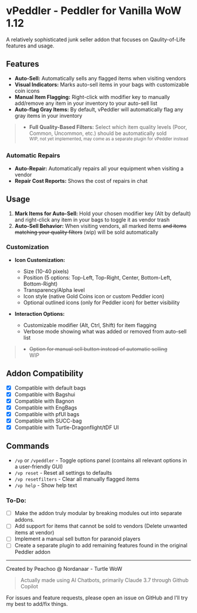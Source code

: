 # vPeddler - Peddler for Vanilla WoW 1.12

A relatively sophisticated junk seller addon that focuses on Qaulity-of-Life features and usage.

## Features

- **Auto-Sell:** Automatically sells any flagged items when visiting vendors
- **Visual Indicators:** Marks auto-sell items in your bags with customizable coin icons
- **Manual Item Flagging:** Right-click with modifier key to manually add/remove any item in your inventory to your auto-sell list
- **Auto-flag Gray Items:** By default, vPeddler will automatically flag any gray items in your inventory
> - **Full Quality-Based Filters:** Select which item quality levels (Poor, Common, Uncommon, etc.) should be automatically sold  
> <sup>WIP, not yet implemented, may come as a separate plugin for vPeddler instead</sup>

### Automatic Repairs
- **Auto-Repair:** Automatically repairs all your equipment when visiting a vendor  
- **Repair Cost Reports:** Shows the cost of repairs in chat  

## Usage

1. **Mark Items for Auto-Sell:** Hold your chosen modifier key (Alt by default) and right-click any item in your bags to toggle it as vendor trash
2. **Auto-Sell Behavior:** When visiting vendors, all marked items ~~and items matching your quality filters~~ (wip) will be sold automatically

### Customization
- **Icon Customization:**
  - Size (10-40 pixels)
  - Position (5 options: Top-Left, Top-Right, Center, Bottom-Left, Bottom-Right)
  - Transparency/Alpha level
  - Icon style (native Gold Coins icon or custom Peddler icon)
  - Optional outlined icons (only for Peddler icon) for better visibility

- **Interaction Options:**
  - Customizable modifier (Alt, Ctrl, Shift) for item flagging
  - Verbose mode showing what was added or removed from auto-sell list
>  - ~~Option for manual sell button instead of automatic selling~~  
> WIP

## Addon Compatibility  
- [x] Compatible with default bags  
- [x] Compatible with Bagshui  
- [x] Compatible with Bagnon  
- [x] Compatible with EngBags  
- [x] Compatible with pfUI bags  
- [x] Compatible with SUCC-bag  
- [x] Compatible with Turtle-Dragonflight/tDF UI  

## Commands

- `/vp` or `/vpeddler` - Toggle options panel (contains all relevant options in a user-friendly GUI)
- `/vp reset` - Reset all settings to defaults
- `/vp resetfilters` - Clear all manually flagged items
- `/vp help` - Show help text

### To-Do:
- [ ] Make the addon truly modular by breaking modules out into separate addons.
- [ ] Add support for items that cannot be sold to vendors (Delete unwanted items at vendor)
- [ ] Implement a manual sell button for paranoid players
- [ ] Create a separate plugin to add remaining features found in the original Peddler addon

---
Created by Peachoo @ Nordanaar - Turtle WoW 
> Actually made using AI Chatbots, primarily Claude 3.7 through Github Copilot

For issues and feature requests, please open an issue on GitHub and I'll try my best to add/fix things.
